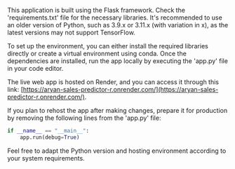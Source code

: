 This application is built using the Flask framework. Check the 'requirements.txt' file for the necessary libraries. It's recommended to use an older version of Python, such as 3.9.x or 3.11.x (with variation in x), as the latest versions may not support TensorFlow.

To set up the environment, you can either install the required libraries directly or create a virtual environment using conda. Once the dependencies are installed, run the app locally by executing the 'app.py' file in your code editor.

The live web app is hosted on Render, and you can access it through this link: [https://aryan-sales-predictor-r.onrender.com/](https://aryan-sales-predictor-r.onrender.com/).

If you plan to rehost the app after making changes, prepare it for production by removing the following lines from the 'app.py' file:

```python
if __name__ == "__main__":
    app.run(debug=True)
```

Feel free to adapt the Python version and hosting environment according to your system requirements.
